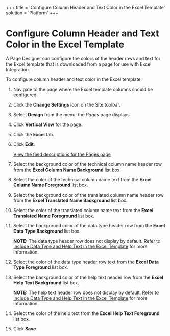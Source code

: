 +++
title = 'Configure Column Header and Text Color in the Excel Template'
solution = 'Platform'
+++

# Configure Column Header and Text Color in the Excel Template

A Page Designer can configure the colors of the header rows and text for
the Excel template that is downloaded from a page for use with Excel
Integration.

To configure column header and text color in the Excel template:

1.  Navigate to the page where the Excel template columns should be
    configured.

2.  Click the **Change Settings** icon on the Site toolbar.

3.  Select **Design** from the menu; the *Pages* page displays.

4.  Click **Vertical View** for the page.

5.  Click the **Excel** tab.

6.  Click **Edit**.
    
    [View the field descriptions for the Pages
    page](../Page_Desc/Pages_H.htm#DynamicExceltab)

7.  Select the background color of the technical column name header row
    from the **Excel Column Name Background** list box.

8.  Select the color of the technical column name text from the **Excel
    Column Name Foreground** list box.

9.  Select the background color of the translated column name header row
    from the **Excel Translated Name Background** list box.

10. Select the color of the translated column name text from the **Excel
    Translated Name Foreground** list box.

11. Select the background color of the data type header row from the
    **Excel Data Type Background** list box.
    
    **NOTE:** The data type header row does not display by default.
    Refer to [Include Data Type and Help Text in the Excel
    Template](Include%20Data%20Type%20and%20Help%20Text.htm) for more
    information.

12. Select the color of the data type header row text from the **Excel
    Data Type Foreground** list box.

13. Select the background color of the help text header row from the
    **Excel Help Text Background** list box.
    
    **NOTE:** The help text header row does not display by default.
    Refer to [Include Data Type and Help Text in the Excel
    Template](Include%20Data%20Type%20and%20Help%20Text.htm) for more
    information.

14. Select the color of the help text from the **Excel Help Text
    Foreground** list box.

15. Click **Save**.
